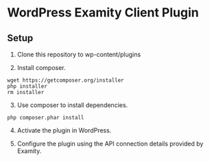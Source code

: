 # WordPress Examity Client Plugin

## Setup

1. Clone this repository to wp-content/plugins

2. Install composer.

```
wget https://getcomposer.org/installer
php installer
rm installer
```

3. Use composer to install dependencies.

```
php composer.phar install
```

4. Activate the plugin in WordPress.

5. Configure the plugin using the API connection details provided by Examity.
